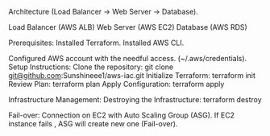 Architecture (Load Balancer -> Web Server -> Database).

Load Balancer (AWS ALB)
Web Server (AWS EC2)
Database (AWS RDS) 

Prerequisites:
	Installed Terraform.
	Installed AWS CLI.

Configured AWS account with the needful access. (~/.aws/credentials).
Setup Instructions:
Clone the repository: git clone git@github.com:Sunshineee1/aws-iac.git
Initialize Terraform: terraform init
Review Plan: terraform plan
Apply Configuration: terraform apply

Infrastructure Management:
Destroying the Infrastructure: terraform destroy

Fail-over: Connection on EC2 with Auto Scaling Group (ASG). If EC2 instance fails , ASG will create new one (Fail-over).
